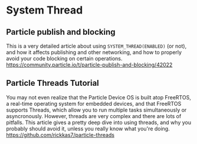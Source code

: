 # System Thread
## Particle publish and blocking
This is a very detailed article about using `SYSTEM_THREAD(ENABLED)` (or
not), and how it affects publishing and other networking, and how to 
properly avoid your code blocking on certain operations.
https://community.particle.io/t/particle-publish-and-blocking/42022

## Particle Threads Tutorial
You may not even realize that the Particle Device OS is built atop FreeRTOS,
a real-time operating system for embedded devices, and that FreeRTOS supports
Threads, which allow you to run multiple tasks simultaneously or 
asyncronously. However, threads are very complex and there are lots of 
pitfalls. This article gives a pretty deep dive into using threads, and why
you probably should avoid it, unless you really know what you're doing.
https://github.com/rickkas7/particle-threads

